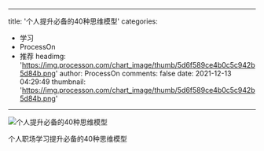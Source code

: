 
---
title: '个人提升必备的40种思维模型'
categories: 
 - 学习
 - ProcessOn
 - 推荐
headimg: 'https://img.processon.com/chart_image/thumb/5d6f589ce4b0c5c942b5d84b.png'
author: ProcessOn
comments: false
date: 2021-12-13 04:29:49
thumbnail: 'https://img.processon.com/chart_image/thumb/5d6f589ce4b0c5c942b5d84b.png'
---

<div>   
<img class="thumb" alt="个人提升必备的40种思维模型" src="https://img.processon.com/chart_image/thumb/5d6f589ce4b0c5c942b5d84b.png" referrerpolicy="no-referrer">
<p>个人职场学习提升必备的40种思维模型</p>  
</div>
            